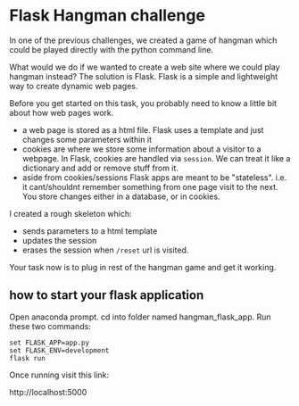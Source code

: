 # Flask Hangman challenge

In one of the previous challenges, we created a game of
hangman which could be played directly with the python command
line. 

What would we do if we wanted to create a web site where
we could play hangman instead? The solution is Flask. 
Flask is a simple and lightweight way to create dynamic web pages.

Before you get started on this task, you probably need to 
know a little bit about how web pages work. 

- a web page is stored as a html file. Flask uses a template
and just changes some parameters within it
- cookies are where we store some information about a visitor
to a webpage. In Flask, cookies are handled via `session`. We can treat
it like a dictionary and add or remove stuff from it.
- aside from cookies/sessions Flask apps are meant to be 
"stateless". i.e. it cant/shouldnt remember something from
one page visit to the next. You store changes either in
a database, or in cookies.

I created a rough skeleton which:
 - sends parameters to a html template
 - updates the session
 - erases the session when `/reset` url is visited.
 
Your task now is to plug in rest of the hangman game and get it working.

## how to start your flask application 

Open anaconda prompt. cd into folder named hangman_flask_app. Run these two commands:

```
set FLASK_APP=app.py
set FLASK_ENV=development
flask run
```
Once running visit this link:

http://localhost:5000

